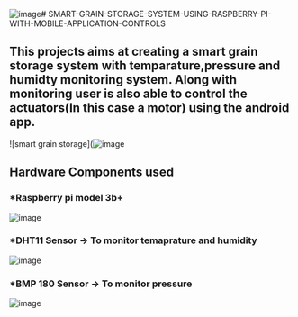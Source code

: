 ![image](https://github.com/BlueFOX-N/SMART-GRAIN-STORAGE-SYSTEM-USING-RASPBERRY-PI-WITH-MOBILE-APPLICATION-CONTROLS/assets/144304259/59d0c393-13d3-4b35-aabb-d37d03c62d97)# SMART-GRAIN-STORAGE-SYSTEM-USING-RASPBERRY-PI-WITH-MOBILE-APPLICATION-CONTROLS

## This projects aims at creating a smart grain storage system with temparature,pressure and humidty monitoring system. Along with monitoring user is also able to control the actuators(In this case a motor) using the android app.

![smart grain storage](![image](https://github.com/BlueFOX-N/SMART-GRAIN-STORAGE-SYSTEM-USING-RASPBERRY-PI-WITH-MOBILE-APPLICATION-CONTROLS/assets/144304259/3b7070c4-fde4-4e74-846f-7645f692935a)
## Hardware Components used
### *Raspberry pi model 3b+
![image](![image](https://github.com/BlueFOX-N/SMART-GRAIN-STORAGE-SYSTEM-USING-RASPBERRY-PI-WITH-MOBILE-APPLICATION-CONTROLS/assets/144304259/9c37b08d-77b1-4107-ac88-2b5cd1540d02)
)

### *DHT11 Sensor -> To monitor temaprature and humidity
![image](![image](https://github.com/BlueFOX-N/SMART-GRAIN-STORAGE-SYSTEM-USING-RASPBERRY-PI-WITH-MOBILE-APPLICATION-CONTROLS/assets/144304259/fdd5da41-f169-449d-92ab-7abb73e75f35)
)

### *BMP 180 Sensor -> To monitor pressure
![image](![image](https://github.com/BlueFOX-N/SMART-GRAIN-STORAGE-SYSTEM-USING-RASPBERRY-PI-WITH-MOBILE-APPLICATION-CONTROLS/assets/144304259/83ba115a-0af2-41df-88e9-1f6f8324b214)
)



